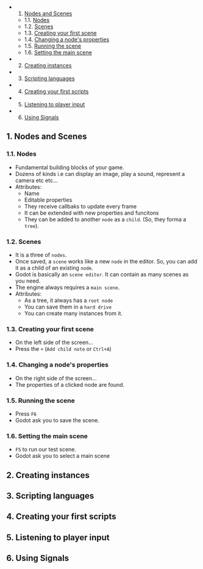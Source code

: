 <!-- vscode-markdown-toc -->
* 1. [Nodes and Scenes](#NodesandScenes)
	* 1.1. [Nodes](#Nodes)
	* 1.2. [Scenes](#Scenes)
	* 1.3. [Creating your first scene](#Creatingyourfirstscene)
	* 1.4. [Changing a node's properties](#Changinganodesproperties)
	* 1.5. [Running the scene](#Runningthescene)
	* 1.6. [Setting the main scene](#Settingthemainscene)
* 2. [Creating instances](#Creatinginstances)
* 3. [Scripting languages](#Scriptinglanguages)
* 4. [Creating your first scripts](#Creatingyourfirstscripts)
* 5. [Listening to player input](#Listeningtoplayerinput)
* 6. [Using Signals](#UsingSignals)

<!-- vscode-markdown-toc-config
	numbering=true
	autoSave=true
	/vscode-markdown-toc-config -->
<!-- /vscode-markdown-toc -->

##  1. <a name='NodesandScenes'></a>Nodes and Scenes

###  1.1. <a name='Nodes'></a>Nodes
- Fundamental building blocks of your game.
- Dozens of kinds i.e can display an image, play a sound, represent a camera etc etc...
- Attributes:
  - Name
  - Editable properties
  - They receive callbaks to update every frame
  - It can be extended with new properties and funcitons
  - They can be added to another `node` as a `child`. (So, they forma a `tree`).

###  1.2. <a name='Scenes'></a>Scenes
- It is a three of `nodes`.
- Once saved, a `scene` works like a new `node` in the editor. So, you can add it as a child of an existing `node`.
- Godot is basically an `scene editor`. It can contain as many scenes as you need.
- The engine always requires a `main scene`.
- Attributes:
  - As a tree, it always has a `root node`
  - You can save them in a `hard drive`
  - You can create many instances from it.

###  1.3. <a name='Creatingyourfirstscene'></a>Creating your first scene
- On the left side of the screen...
- Press the `+` (`Add child note` or `Ctrl+A`)
  
###  1.4. <a name='Changinganodesproperties'></a>Changing a node's properties
- On the right side of the screen...
- The properties of a clicked node are found.

###  1.5. <a name='Runningthescene'></a>Running the scene
- Press `F6`
- Godot ask you to save the scene.

###  1.6. <a name='Settingthemainscene'></a>Setting the main scene 
- `F5` to run our test scene.
- Godot ask you to select a main scene


##  2. <a name='Creatinginstances'></a>Creating instances

##  3. <a name='Scriptinglanguages'></a>Scripting languages

##  4. <a name='Creatingyourfirstscripts'></a>Creating your first scripts

##  5. <a name='Listeningtoplayerinput'></a>Listening to player input

##  6. <a name='UsingSignals'></a>Using Signals